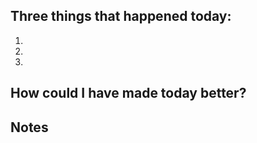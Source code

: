 
## Three things that happened today:

1. 
2. 
3. 

## How could I have made today better?



## Notes